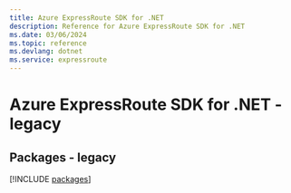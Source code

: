 ```yaml
---
title: Azure ExpressRoute SDK for .NET
description: Reference for Azure ExpressRoute SDK for .NET
ms.date: 03/06/2024
ms.topic: reference
ms.devlang: dotnet
ms.service: expressroute
---
```

# Azure ExpressRoute SDK for .NET - legacy
## Packages - legacy
[!INCLUDE [packages](expressroute-index.md)]